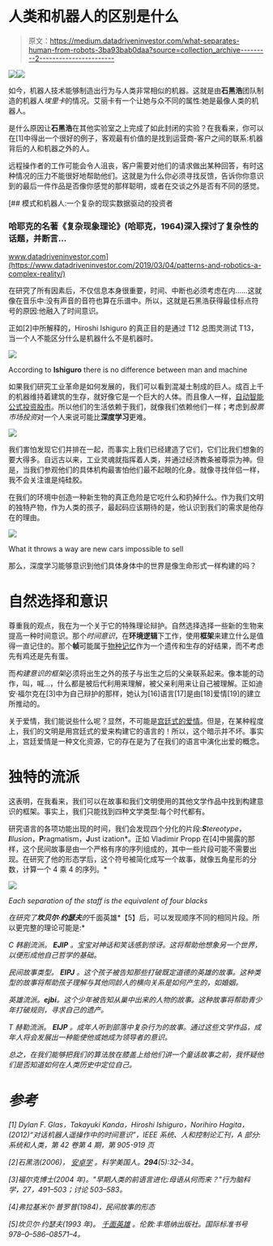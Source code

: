 # 人类和机器人的区别是什么

> 原文：<https://medium.datadriveninvestor.com/what-separates-human-from-robots-3ba93bab0daa?source=collection_archive---------2----------------------->

[![](img/dcd5d55bd6446096f21ef86e4de8f8b2.png)](http://www.track.datadriveninvestor.com/1B9E)![](img/ccfe9e77eed3fdef16362819de14f744.png)

如今，机器人技术能够制造出行为与人类非常相似的机器。这就是由**石黑浩**团队制造的机器人*埃里卡*的情况。艾丽卡有一个让她与众不同的属性:她是最像人类的机器人。

是什么原因让**石黑浩**在其他实验室之上完成了如此封闭的实验？在我看来，你可以在[1]中得出一个很好的例子，客观最有价值的是找到运营商-客户之间的联系:机器背后的人和机器之外的人。

远程操作者的工作可能会令人沮丧，客户需要对他们的请求做出某种回答，有时这种情况的压力不能很好地帮助他们。这就是为什么你必须寻找反馈，告诉你你意识到的最后一件作品是否像你感觉的那样聪明，或者在交谈之外是否有不同的感觉。

[](https://www.datadriveninvestor.com/2019/03/04/patterns-and-robotics-a-complex-reality/) [## 模式和机器人:一个复杂的现实数据驱动的投资者

### 哈耶克的名著《复杂现象理论》(哈耶克，1964)深入探讨了复杂性的话题，并断言…

www.datadriveninvestor.com](https://www.datadriveninvestor.com/2019/03/04/patterns-and-robotics-a-complex-reality/) 

在研究了所有因素后，不仅信息本身很重要，时间、中断也必须考虑在内……这就像在音乐中:没有声音的音符也算在乐谱中。所以，这就是石黑浩获得最佳标点符号的原因:他融入了时间意识。

正如[2]中所解释的，Hiroshi Ishiguro 的真正目的是通过 T12 总图灵测试 T13，当一个人不能区分什么是机器什么不是机器时。

![](img/f7337f5e8269f87a22b244a0fea2ac7d.png)

According to **Ishiguro** there is no difference between man and machine

如果我们研究工业革命是如何发展的，我们可以看到混凝土制成的巨人。成百上千的机器维持着建筑的生存，就好像它是一个巨大的人体。而且像人一样，[自动智能公式投资股市](https://medium.com/cognilytica/is-venture-capital-investment-in-ai-realistic-or-out-of-control-cb46b428590)。所以他们的生活依赖于我们，就像我们依赖他们一样；考虑到*股票市场投资*对一个人来说可能比**深度学习**更难。

![](img/1d55d727561fb840acb2878d3830585f.png)

我们害怕发现它们并排在一起，而事实上我们已经建造了它们，它们比我们想象的要大得多。自远古以来，工业灵魂就指挥着人类，并通过经济教条被尊崇为神。但是，当我们参观他们的具体机构最害怕他们最不起眼的化身。就像寻找伴侣一样，我不会关注谁是纯硅胶。

在我们的环境中创造一种新生物的真正危险是它吃什么和扔掉什么。作为我们文明的独特产物，作为人类的孩子，最起码应该期待的是，他认识到我们的需求是他存在的理由。

![](img/ff9fae4fe67194110f20d8461f4b32b6.png)

What it throws a way are new cars impossible to sell

那么，深度学习能够意识到他们具体身体中的世界是像生命形式一样构建的吗？

# 自然选择和意识

尊重我的观点，我在为一个关于它的特殊理论辩护。自然选择选择一些新的生物来提高一种时间意识。那个*时间意识*，在**环境逻辑**下工作，使用**框架**来建立什么是值得一直记住的。那个**帧**可能属于[物种记忆](https://en.wikipedia.org/wiki/Computational_phylogenetics)作为一个遗传和生存的好结果，而不考虑先有鸡还是先有蛋。

而*构建意识的框架*必须将出生之外的孩子与出生之后的父亲联系起来。像本能的动作，叫，喊…，什么都是被后代利用来理解，被父亲利用来让自己被理解。正如迪安·福尔克在[3]中为自己辩护的那样，她认为[16]语言[17]是由[18]爱情[19]的建立所推动的。

关于爱情，我们能说些什么呢？显然，不可能是[宫廷式的爱情](https://en.wikipedia.org/wiki/Courtly_love)。但是，在某种程度上，我们的文明是用宫廷式的爱来构建它的语言的！所以，这个暗示并不坏。事实上，宫廷爱情是一种文化资源，它的存在是为了在我们的语言中演化出爱的概念。

# 独特的流派

这表明，在我看来，我们可以在故事和我们文明使用的其他文学作品中找到构建意识的框架。事实上，我们只能找到四种文学类型:每个时代都有。

研究语言的各项功能出现的时间，我们会发现四个分化的片段:***S****tereotype*，***I****llusion*，****P****ragmatism，****J****ust ization*。正如 Vladimir Propp 在[4]中揭露的那样，这个民间故事是由一个严格有序的序列组成的，其中一些片段可能不需要出现。在研究了他的形态学后，这个符号被简化成写一个故事，就像五角星形的分数，计算一个 4 乘 4 的序列。*

*![](img/271ad0cd9d651c0fc1d12fee92ad13d6.png)*

*Each separation of the staff is the equivalent of four blacks*

*在研究了**坎贝尔·约瑟夫**的*千面英雄*【5】后，可以发现顺序不同的相同片段。所以更完整的理论可能是:*

*C 韩剧流派。 **EJIP** 。宝宝对神话和笑话感到惊讶。这将帮助他想象另一个世界，以便形成他自己哲学的基础。*

*民间故事类型。 **EIPJ** 。这个孩子被告知那些打破既定道德的英雄的故事。这种类型的故事将帮助孩子理解与其他同龄人的横向关系是如何产生的，如婚姻。*

*英雄流派。**ejbi**。这个少年被告知从巢中出来的人物的故事。这种故事将帮助青少年打破规则，寻求自己的遗产。*

*T 赫勒流派。 **EIJP** 。成年人听到部落中复杂行为的故事。通过这些文学作品，成年人将会发展出一种能使他或她成为领导者的意识。*

*总之，在我们能够把我们的算法放在膝盖上给他们讲一个童话故事之前，我怀疑他们是否知道如何在人类历史中定位自己。*

# *参考*

*[1] Dylan F. Glas，Takayuki Kanda，Hiroshi Ishiguro，Norihiro Hagita，(2012)“*对话机器人遥操作中的时间意识*”，IEEE 系统、人和控制论汇刊，A 部分:系统和人类，第 42 卷第 4 期，第 905-919 页*

*[2]石黑浩(2006)， [*安卓学*](http://robots.stanford.edu/isrr-papers/draft/Ishiguro-final.pdf) 。*科学美国人*。**294**(5):32–34。*

*[3]福尔克博士(2004 年)。"早期人类的前语言进化:母语从何而来？"行为脑科学，27，491–503；讨论 503–583。*

*[4]弗拉基米尔·普罗普(1984)，*民间故事的形态**

*[5]坎贝尔·约瑟夫(1993 年)。 [*千面英雄*](https://en.wikipedia.org/wiki/The_Hero_with_a_Thousand_Faces) 。伦敦:丰塔纳出版社。国际标准书号 978–0–586–08571–4。*